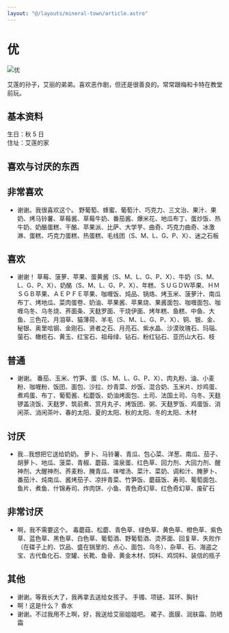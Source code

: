 ```yaml
---
layout: "@/layouts/mineral-town/article.astro"
---
```


# 优

![优](_优.png)

艾莲的孙子，艾丽的弟弟。喜欢恶作剧，但还是很善良的。常常跟梅和卡特在教堂前玩。

## 基本资料

生日：秋 5 日  
住址：艾莲的家

## 喜欢与讨厌的东西

## 非常喜欢

- 谢谢。我很喜欢这个。
  野葡萄、蜂蜜、葡萄汁、巧克力、三文治、果汁、果奶、烤马铃薯、草莓酱、草莓牛奶、番茄酱、爆米花、地瓜布丁、蛋炒饭、热牛奶、奶酪蛋糕、干酪、苹果派、比萨、大学芋、曲奇、巧克力曲奇、冰激淋、蛋糕、巧克力蛋糕、热蛋糕、毛线团（S、M、L、G、P、X）、迷之石板

## 喜欢

- 谢谢！
  草莓、菠萝、苹果、蛋黄酱（S、M、L、G、P、X）、牛奶（S、M、L、G、P、X）、奶酪（S、M、L、G、P、X）、年糕、ＳＵＧＤＷ苹果、ＨＭＳＧＢ苹果、ＡＥＰＦＥ苹果、咖喱饭、炖品、锅烙、烤玉米、菠萝汁、南瓜布丁、烤地瓜、菜肉蛋卷、奶油、苹果酱、苹果烧、果酱面包、咖喱面包、咖喱乌冬、乌冬烧、荞面条、天麸罗面、干烧伊面、烤年糕、鱼糕、中鱼、大鱼、三色花、月泪草、猫薄荷、羊毛（S、M、L、G、P、X）、铜、银、金、秘银、奥里哈钢、金刚石、贤者之石、月亮石、紫水晶、沙漠玫瑰石、玛瑙、萤石、橄榄石、黄玉、红宝石、祖母绿、钻石、粉红钻石、亚历山大石、枝

## 普通

- 谢谢。
  番茄、玉米、竹笋、蛋（S、M、L、G、P、X）、肉丸粉、油、小麦粉、咖喱粉、饭团、面包、沙拉、炒青菜、炒饭、混合奶、玉米片、炒鸡蛋、煮鸡蛋、布丁、葡萄酱、松蘑饭、奶油烤面包、土司、法国土司、乌冬、天麸锣盖浇饭、天麸罗、筑前煮、赏月丸子、烤饭团、粥、天麸罗饭、鸡蛋饭、消闲茶、消闲茶叶、春的太阳、夏的太阳、秋的太阳、冬的太阳、木材

## 讨厌

- 我…我想把它送给奶奶。
  萝卜、马铃薯、青瓜、包心菜、洋葱、南瓜、茄子、胡萝卜、地瓜、菠菜、青椒、蘑菇、温泉蛋、红色草、回力剂、大回力剂、醒神剂、大醒神剂、荞麦粉、腌青瓜、味噌汤、菜汁、菜奶、调和汁、腌萝卜、番茄汁、炖南瓜、酱烤茄子、凉拌青菜、竹笋饭、蘑菇饭、寿司、葡萄面包、鱼片、煮鱼、什锦寿司、炸肉饼、小鱼、青色奇幻草、红色奇幻草、废矿石

## 非常讨厌

- 啊，我不需要这个。
  毒蘑菇、松蘑、青色草、绿色草、黄色草、橙色草、紫色草、蓝色草、黑色草、白色草、葡萄酒、野葡萄酒、烫荞面、回复草、失败作（在碟子上的、饮品、盛在锅里的、点心、面包、乌冬）、杂草、石、海盗之宝、古代鱼化石、空罐、长靴、鱼骨、黄金木材、饲料、鸡饲料、装信的瓶子

## 其他

- 谢谢。等我长大了，我再拿去送给女孩子。 手镯、项链、耳环、胸针
- 啊！这是什么？ 香水
- 谢谢。不过我用不上啊，好，我送给艾丽姐姐吧。 裙子、面膜、润肤霜、防晒霜
